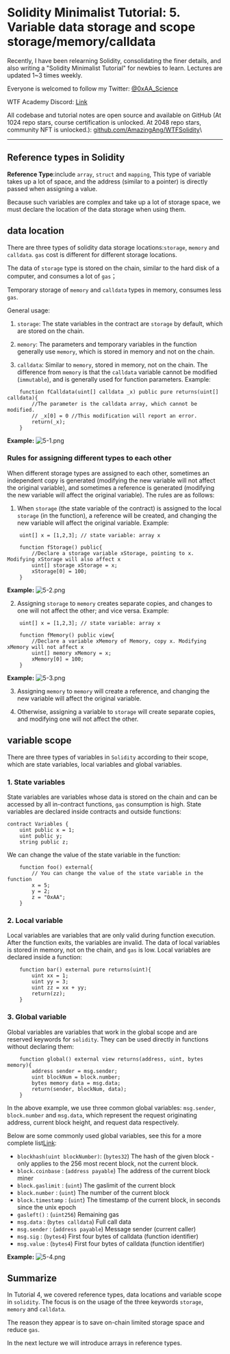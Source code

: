 # Solidity Minimalist Tutorial: 5. Variable data storage and scope storage/memory/calldata

Recently, I have been relearning Solidity, consolidating the finer details, and also writing a "Solidity Minimalist Tutorial" for newbies to learn. Lectures are updated 1~3 times weekly. 

Everyone is welcomed to follow my Twitter: [@0xAA_Science](https://twitter.com/0xAA_Science)

WTF Academy Discord: [Link](https://discord.gg/5akcruXrsk)

All codebase and tutorial notes are open source and available on GitHub (At 1024 repo stars, course certification is unlocked. At 2048 repo stars, community NFT is unlocked.): [github.com/AmazingAng/WTFSolidity](https://github.com/AmazingAng/WTFSolidity)\

-----

## Reference types in Solidity
**Reference Type**:include `array`, `struct` and `mapping`, This type of variable takes up a lot of space, and the address (similar to a pointer) is directly passed when assigning a value. 

Because such variables are complex and take up a lot of storage space, we must declare the location of the data storage when using them.

## data location
There are three types of solidity data storage locations:`storage`, `memory` and `calldata`. `gas` cost is different for different storage locations. 

The data of `storage` type is stored on the chain, similar to the hard disk of a computer, and consumes a lot of `gas`；

Temporary storage of `memory` and `calldata` types in memory, consumes less `gas`. 

General usage:

1. `storage`: The state variables in the contract are `storage` by default, which are stored on the chain. 

2. `memory`: The parameters and temporary variables in the function generally use `memory`, which is stored in memory and not on the chain. 

3. `calldata`: Similar to `memory`, stored in memory, not on the chain. The difference from `memory` is that the `calldata` variable cannot be modified (`immutable`), and is generally used for function parameters. Example:

```solidity
    function fCalldata(uint[] calldata _x) public pure returns(uint[] calldata){
        //The parameter is the calldata array, which cannot be modified.
        // _x[0] = 0 //This modification will report an error.
        return(_x);
    }
```
**Example:**
![5-1.png](./img/5-1.png)

### Rules for assigning different types to each other
When different storage types are assigned to each other, sometimes an independent copy is generated (modifying the new variable will not affect the original variable), and sometimes a reference is generated (modifying the new variable will affect the original variable). The rules are as follows:

1. When `storage` (the state variable of the contract) is assigned to the local `storage` (in the function), a reference will be created, and changing the new variable will affect the original variable. Example:
```solidity
    uint[] x = [1,2,3]; // state variable: array x

    function fStorage() public{
        //Declare a storage variable xStorage, pointing to x. Modifying xStorage will also affect x
        uint[] storage xStorage = x;
        xStorage[0] = 100;
    }
```
**Example:**
![5-2.png](./img/5-2.png)

2. Assigning `storage` to `memory` creates separate copies, and changes to one will not affect the other; and vice versa. Example:
```solidity
    uint[] x = [1,2,3]; // state variable: array x
    
    function fMemory() public view{
        //Declare a variable xMemory of Memory, copy x. Modifying xMemory will not affect x
        uint[] memory xMemory = x;
        xMemory[0] = 100;
    }
```
**Example:**
![5-3.png](./img/5-3.png)

3. Assigning `memory` to `memory` will create a reference, and changing the new variable will affect the original variable.

4. Otherwise, assigning a variable to `storage` will create separate copies, and modifying one will not affect the other.

## variable scope
There are three types of variables in `Solidity` according to their scope, which are state variables, local variables and global variables.
### 1. State variables
State variables are variables whose data is stored on the chain and can be accessed by all in-contract functions, `gas` consumption is high. 
State variables are declared inside contracts and outside functions:
```solidity
contract Variables {
    uint public x = 1;
    uint public y;
    string public z;
```

We can change the value of the state variable in the function:
```solidity
    function foo() external{
        // You can change the value of the state variable in the function
        x = 5;
        y = 2;
        z = "0xAA";
    }
```

### 2. Local variable
Local variables are variables that are only valid during function execution. After the function exits, the variables are invalid. The data of local variables is stored in memory, not on the chain, and `gas` is low. 
Local variables are declared inside a function:
```solidity
    function bar() external pure returns(uint){
        uint xx = 1;
        uint yy = 3;
        uint zz = xx + yy;
        return(zz);
    }
```

### 3. Global variable
Global variables are variables that work in the global scope and are reserved keywords for `solidity`. They can be used directly in functions without declaring them:

```solidity
    function global() external view returns(address, uint, bytes memory){
        address sender = msg.sender;
        uint blockNum = block.number;
        bytes memory data = msg.data;
        return(sender, blockNum, data);
    }
```
In the above example, we use three common global variables: `msg.sender`, `block.number` and `msg.data`, which represent the request originating address, current block height, and request data respectively. 

Below are some commonly used global variables, see this for a more complete list[Link](https://learnblockchain.cn/docs/solidity/units-and-global-variables.html#special-variables-and-functions):

- `blockhash(uint blockNumber)`: (`bytes32`)         The hash of the given block - only applies to the 256 most recent block, not the current block. 
- `block.coinbase`             : (`address payable`) The address of the current block miner
- `block.gaslimit`             : (`uint`)            The gaslimit of the current block
- `block.number`               : (`uint`)            The number of the current block
- `block.timestamp`            : (`uint`)            The timestamp of the current block, in seconds since the unix epoch
- `gasleft()`                  : (`uint256`)         Remaining gas
- `msg.data`                   : (`bytes calldata`)  Full call data
- `msg.sender`                 : (`address payable`) Message sender (current caller)
- `msg.sig`                    : (`bytes4`)          First four bytes of calldata (function identifier)
- `msg.value`                  : (`bytes4`)          First four bytes of calldata (function identifier)

**Example:**
![5-4.png](./img/5-4.png)
## Summarize
In Tutorial 4, we covered reference types, data locations and variable scope in `solidity`. The focus is on the usage of the three keywords `storage`, `memory` and `calldata`. 

The reason they appear is to save on-chain limited storage space and reduce `gas`. 

In the next lecture we will introduce arrays in reference types. 

